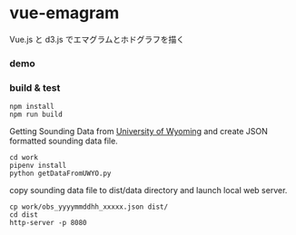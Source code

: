 # vue-emagram

Vue.js と d3.js でエマグラムとホドグラフを描く

### demo

### build & test

```
npm install
npm run build
```

Getting Sounding Data from [University of Wyoming](http://weather.uwyo.edu/upperair/sounding.html) and create JSON formatted sounding data file.

```
cd work
pipenv install
python getDataFromUWYO.py
```

copy sounding data file to dist/data directory and launch local web server.

```
cp work/obs_yyyymmddhh_xxxxx.json dist/
cd dist
http-server -p 8080
```
